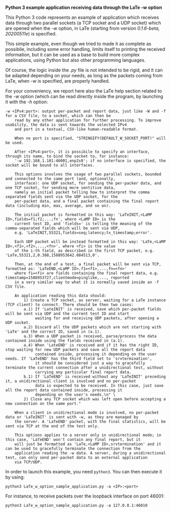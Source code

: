 **Python 3 example application receiving data through the LaTe -w option**

This Python 3 code represents an example of application which receives data through two parallel sockets (a TCP socket and a UDP socket) which are opened when the *-w* option, in LaTe (starting from version *0.1.6-beta, 20200511e*) is specified.

This simple example, even though we tried to made it as complete as possibile, including some error handling, limits itself to printing the received information, but it can be used as a base to build more complex applications, using Python but also other programming languages.

Of course, the logic inside the *.py* file is not intended to be rigid, and it can be adapted depending on your needs, as long as the packets coming from LaTe, when *-w* is specified, are properly handled.

For your conveniency, we report here also the LaTe help section related to the *-w* option (which can be read directly inside the program, by launching it with the *-h* option:
```
-w <IPv4:port>: output per-packet and report data, just like -W and -f for a CSV file, to a socket, which can then be
	read by any other application for further processing. To improve usability, the data is sent towards the selected IPv4
	and port in a textual, CSV-like human-readable format.

	When no port is specified, "STRINGIFY(DEFAULT_W_SOCKET_PORT)" will be used.

	After <IPv4:port>, it is possibile to specify an interface, through its name, to bind the socket to, for instance:
	'-w 192.168.1.101:46001,enp2s0'; if no interface is specified, the socket will be bound to all interfaces.

	This options involves the usage of two parallel sockets, bounded and connected to the same port (and, optionally,
	interface): one UDP socket, for sending the per-packer data, and one TCP socket, for sending more sentitive data,
	namely an initial packet telling how to interpret the comma separated fields sent via the UDP socket, for the
	per-packet data, and a final packet containing the final report data (including min, max, average, and so on).

	The initial packet is formatted in this way: 'LaTeINIT,<LaMP ID>,fields=f1;f2;...;fn', where <LaMP ID> is the
	current test ID, and 'fields=' is telling the meaning of the comma-separated fields which will be sent via UDP,
	e.g. 'LaTeINIT,55321,fields=seq;latency;tx_timestamp;error'.

	Each UDP packet will be instead formatted in this way: 'LaTe,<LaMP ID>,<f1>,<f2>,...,<fn>', where <fi> is the value
	of the i-th field, as described in the first TCP packet, e.g. 'LaTe,55321,2,0.388,1588953642.084513,0'.

	Then, at the end of a test, a final packet will be sent via TCP, formatted as: 'LaTeEND,<LaMP ID>,f1=<f1>,...,fn=<fn>'
	where fi=<fi> are fields containing the final report data, e.g. timestamp=1588953727,clientmode=pinglike,..., reported
	in a very similar way to what it is normally saved inside an -f CSV file.

	An application reading this data should:
		1) Create a TCP socket, as server, waiting for a LaTe instance (TCP client) to connect. There should be then two cases:
		a.1) If 'LateINIT' is received, save which per-packet fields will be sent via UDP and the current test ID and start
			 waiting for and receiving UDP packets, after opening a UDP socket.
		a.2) Discard all the UDP packets which are not starting with 'LaTe' and the correct ID, saved in (a.1).
		a.3) When a UDP packet is received, parse/process the data contained inside using the fields received in (a.1).
		a.4) When 'LateEND' is received and if it has the right ID, stop waiting for new UDP packets and save all the report data
			 contained inside, processing it depending on the user needs. If 'LaTeEND' has the third field set to 'srvtermination',
			 it should be considered just a way to gracefully terminate the current connection after a unidirectional test, without
			 carrying any particular final report data.
		b.1) If 'LaTeEND' is received without any 'LaTeINIT' preceding it, a unidirectional client is involved and no per-packet
			 data is expected to be received. In this case, just save all the report data contained inside, processing it
			 depending on the user's needs.\n" \
		2) Close any TCP socket which was left open before accepting a new connection on the same port."

	When a client in unidirectional mode is involved, no per-packet data or 'LaTeINIT' is sent with -w, as they are managed by
	the server. A 'LaTeEND' packet, with the final statistics, will be sent via TCP at the end of the test only.

	This options applies to a server only in unidirectional mode; in this case, 'LaTeEND' won't contain any final report, but it 
	will just be formatted as 'LaTe,<LaMP ID>,srvtermination' and it can be used to gracefully terminate the connection from the 
	application reading the -w data. A server, during a unidirectional test, can only send per-packet data to an external application 
	via TCP/UDP.
```

In order to launch this example, you need `python3`. You can then execute it by using:
```
python3 LaTe_w_option_sample_application.py -a <IP>:<port>
```
For instance, to receive packets over the loopback interface on port 46001:
```
python3 LaTe_w_option_sample_application.py -a 127.0.0.1:46010
```